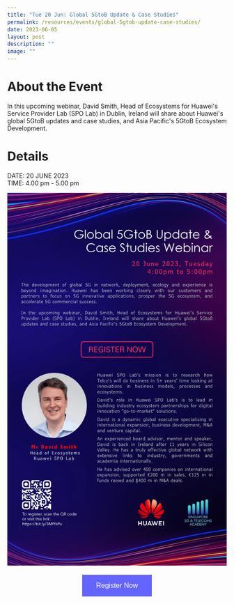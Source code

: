 ```yaml
---
title: "Tue 20 Jun: Global 5GtoB Update & Case Studies"
permalink: /resources/events/global-5gtob-update-case-studies/
date: 2023-06-05
layout: post
description: ""
image: ""
---
```

# About the Event

In this upcoming webinar, David Smith, Head of Ecosystems for Huawei's Service Provider Lab (SPO Lab) in Dublin, Ireland will share about Huawei's global 5GtoB updates and case studies, and Asia Pacific's 5GtoB Ecosystem Development.

# Details
DATE: 20 JUNE 2023 <br> 
TIME: 4.00 pm - 5.00 pm

![Huawei Webinar 2023](/images/events/edm-v2ss_huawei%20webinar.png)

<style>
#register {
  background-color: #0000ff;
  border: none;
  color: white;
  padding: 16px 32px;
  text-align: center;
  font-size: 16px;
  margin: 4px 2px;
  opacity: 0.6;
  transition: 0.3s;
  display: inline-block;
  text-decoration: none;
  cursor: pointer;
}
</style>

<center><a href="https://nus.syd1.qualtrics.com/jfe/form/SV_5jr8tsmhVNqGRqS" target="_blank"><button id="register" class="btn">Register Now</button></a></center>